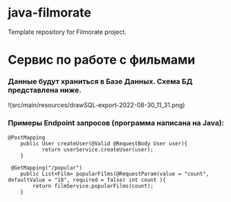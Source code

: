 # java-filmorate
Template repository for Filmorate project.

# Сервис по работе с фильмами #

### Данные будут храниться в Базе Данных. Схема БД представлена ниже. ###


!(src/main/resources/drawSQL-export-2022-08-30_11_31.png)

### Примеры Endpoint запросов (программа написана на Java): ###

```  
@PostMapping
    public User createUser(@Valid @RequestBody User user){
           return userService.createUser(user);
    }
```

```  
 @GetMapping("/popular")
    public List<Film> popularFilms(@RequestParam(value = "count", defaultValue = "10", required = false) int count ){
        return filmService.popularFilms(count);
    }
```